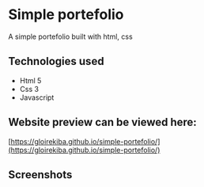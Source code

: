 # Simple portefolio

A simple portefolio built with html, css

## Technologies used

* Html 5
* Css 3
* Javascript

## Website preview can be viewed here:

[https://gloirekiba.github.io/simple-portefolio/](https://gloirekiba.github.io/simple-portefolio/)

## Screenshots
